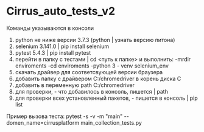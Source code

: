 # Cirrus_auto_tests_v2

Команды указываются в консоли 
1. python не ниже версии 3.7.3 (python | узнать версию питона)
2. selenium 3.141.0 | pip install selenium
3. pytest 5.4.3 | pip install pytest
4. перейти в папку с тестами | cd <путь к папке> и выполнить:
-mrdir enviroments
-cd enviroments
-python 3 - venv selenium_env
5. скачать драйвер для соответсвующей версии браузера
6. добавить папку с драйвером C:/chromedriver в корень диска С
7. добавить в переменную path C:/chromedriver
8. для проверки, - что добавилось в консоль, пишется | path 
9. для проверки всех установленный пакетов, - пишется в консоль | pip list

Пример вызова теста: pytest -s -v -m "main" --domen_name=cirrusplatform main_collection_tests.py
